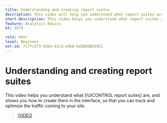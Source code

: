 ```yaml
---
title: Understanding and creating report suites
description: This video will help you understand what report suites are, and will show you how to create them in the interface, so that you can track and optimize the people coming to your site.
short-description: This video helps you understand what report suites are and how to create them.
feature: Analytics Basics
kt: 3574

role: User
level: Beginner
exl-id: 7c7fc1f3-63b3-42cd-a9b8-bd300d8d1921
---
```

# Understanding and creating report suites

This video helps you understand what [!UICONTROL report suites] are, and shows you how to create them in the interface, so that you can track and optimize the traffic coming to your site.

>[!VIDEO](https://video.tv.adobe.com/v/28773/?quality=12&learn=on)
